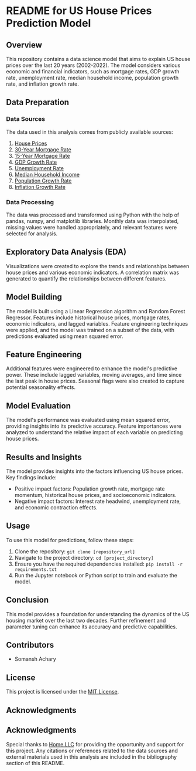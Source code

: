 # README for US House Prices Prediction Model

## Overview

This repository contains a data science model that aims to explain US house prices over the last 20 years (2002-2022). The model considers various economic and financial indicators, such as mortgage rates, GDP growth rate, unemployment rate, median household income, population growth rate, and inflation growth rate.

## Data Preparation

### Data Sources

The data used in this analysis comes from publicly available sources:

1. [House Prices](https://fred.stlouisfed.org/series/CSUSHPISA)
2. [30-Year Mortgage Rate](https://fred.stlouisfed.org/series/MORTGAGE30US)
3. [15-Year Mortgage Rate](https://fred.stlouisfed.org/series/MORTGAGE15US)
4. [GDP Growth Rate](https://fred.stlouisfed.org/series/A191RL1Q225SBEA)
5. [Unemployment Rate](https://fred.stlouisfed.org/series/UNRATE)
6. [Median Household Income](https://fred.stlouisfed.org/series/MEHOINUSA672N)
7. [Population Growth Rate](https://www.macrotrends.net/countries/USA/united-states/population-growth-rate)
8. [Inflation Growth Rate](https://www.macrotrends.net/countries/USA/united-states/inflation-rate-cpi)

### Data Processing

The data was processed and transformed using Python with the help of pandas, numpy, and matplotlib libraries. Monthly data was interpolated, missing values were handled appropriately, and relevant features were selected for analysis.

## Exploratory Data Analysis (EDA)

Visualizations were created to explore the trends and relationships between house prices and various economic indicators. A correlation matrix was generated to quantify the relationships between different features.

## Model Building

The model is built using a Linear Regression algorithm and Random Forest Regressor. Features include historical house prices, mortgage rates, economic indicators, and lagged variables. Feature engineering techniques were applied, and the model was trained on a subset of the data, with predictions evaluated using mean squared error.

## Feature Engineering

Additional features were engineered to enhance the model's predictive power. These include lagged variables, moving averages, and time since the last peak in house prices. Seasonal flags were also created to capture potential seasonality effects.

## Model Evaluation

The model's performance was evaluated using mean squared error, providing insights into its predictive accuracy. Feature importances were analyzed to understand the relative impact of each variable on predicting house prices.

## Results and Insights

The model provides insights into the factors influencing US house prices. Key findings include:

- Positive impact factors: Population growth rate, mortgage rate momentum, historical house prices, and socioeconomic indicators.
- Negative impact factors: Interest rate headwind, unemployment rate, and economic contraction effects.

## Usage

To use this model for predictions, follow these steps:

1. Clone the repository: `git clone [repository_url]`
2. Navigate to the project directory: `cd [project_directory]`
3. Ensure you have the required dependencies installed: `pip install -r requirements.txt`
4. Run the Jupyter notebook or Python script to train and evaluate the model.

## Conclusion

This model provides a foundation for understanding the dynamics of the US housing market over the last two decades. Further refinement and parameter tuning can enhance its accuracy and predictive capabilities.

## Contributors

- Somansh Achary

## License

This project is licensed under the [MIT License](LICENSE).

## Acknowledgments

## Acknowledgments

Special thanks to [Home.LLC](https://www.home.llc) for providing the opportunity and support for this project. Any citations or references related to the data sources and external materials used in this analysis are included in the bibliography section of this README.

